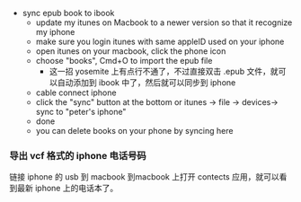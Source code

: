- sync epub book to ibook
  - update my itunes on Macbook to a newer version so that it recognize my iphone
  - make sure you login itunes with same appleID used on your iphone
  - open itunes on your macbook, click the phone icon
  - choose "books", Cmd+O to import the epub file
    - 这一招 yosemite 上有点行不通了，不过直接双击 .epub
      文件，就可以自动添加到 ibook 中了，然后就可以同步到 iphone
  - cable connect iphone
  - click the "sync" button at the bottom or itunes -> file -> devices-> sync to "peter's iphone"
  - done
  - you can delete books on your phone by syncing here

### 导出 vcf 格式的 iphone 电话号码

链接 iphone 的 usb 到 macbook
到macbook 上打开 contects 应用，就可以看到最新 iphone 上的电话本了。
